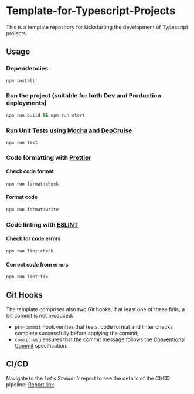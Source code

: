 # Template-for-Typescript-Projects
This is a template repository for kickstarting the development of Typescript projects
## Usage

### Dependencies
```sh
npm install
```

### Run the project (suitable for both Dev and Production deployments)
```sh
npm run build && npm run start
```

### Run Unit Tests using [Mocha](https://www.npmjs.com/package/mocha) and [DepCruise](https://github.com/sverweij/dependency-cruiser)
```sh
npm run test
```

### Code formatting with [Prettier](https://prettier.io/)

#### Check code format
```sh
npm run format:check
```

#### Format code
```sh
npm run format:write
```

### Code linting with [ESLINT](https://eslint.org/)

#### Check for code errors
```sh
npm run lint:check
```

#### Correct code from errors
```sh
npm run lint:fix
```
## Git Hooks

The template comprises also two Git hooks,  if at least one of these fails, a Git commit is not produced:
- `pre-commit` hook verifies that tests, code format and linter checks complete successfully before applying the commit;
- `commit-msg` ensures that the commit message follows the [Conventional Commit](https://www.conventionalcommits.org/en/v1.0.0/) specification.

## CI/CD

Navigate to the *Let's Stream It* report to see the details of the CI/CD pipeline: [Report link](https://letsstreamit.github.io/documentation/report/devops/#version-control).

